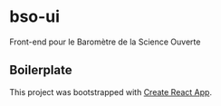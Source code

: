 # bso-ui
Front-end pour le Baromètre de la Science Ouverte


## Boilerplate
This project was bootstrapped with [Create React App](https://github.com/facebook/create-react-app).
